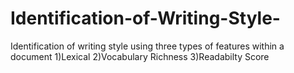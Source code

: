 # Identification-of-Writing-Style-
Identification of writing style using three types of features within a document
1)Lexical
2)Vocabulary Richness
3)Readabilty Score

